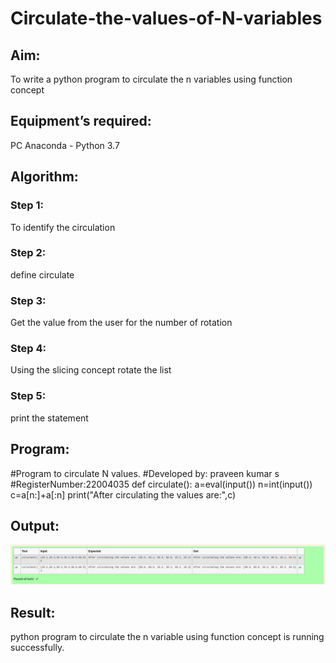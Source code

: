# Circulate-the-values-of-N-variables
## Aim:
To write a python program to circulate the n variables using function concept
## Equipment’s required:
PC
Anaconda - Python 3.7
## Algorithm: 
### Step 1: 
To identify the circulation
### Step 2: 
define circulate
### Step 3: 
Get the value from the user for the number of rotation
### Step 4: 
Using the slicing concept rotate the list

### Step 5: 
print the statement

## Program:

#Program to circulate N values.
#Developed by: praveen kumar s
#RegisterNumber:22004035
def circulate():
    a=eval(input())
    n=int(input())
    c=a[n:]+a[:n]
    print("After circulating the values are:",c)

## Output:
![images](./circulate.png)

## Result:

python program to circulate the n variable using function concept is running successfully.
